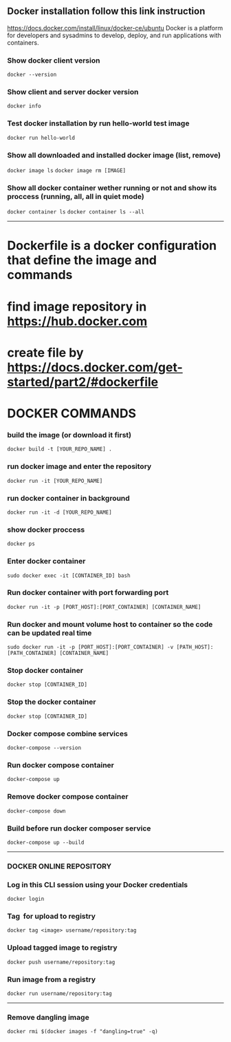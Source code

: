## Docker installation follow this link instruction
https://docs.docker.com/install/linux/docker-ce/ubuntu
Docker is a platform for developers and sysadmins to develop, deploy, and run applications with containers.

### Show docker client version
`docker --version`

### Show client and server docker version
`docker info`

### Test docker installation by run hello-world test image
`docker run hello-world`

### Show all downloaded and installed docker image (list, remove)
`docker image ls`
`docker image rm [IMAGE]`

### Show all docker container wether running or not and show its proccess (running, all, all in quiet mode)
`docker container ls`
`docker container ls --all`

--------------------------------------------------------------------------------
# Dockerfile is a docker configuration that define the image and commands
# find image repository in https://hub.docker.com 
# create file by https://docs.docker.com/get-started/part2/#dockerfile
# DOCKER COMMANDS

### build the image (or download it first)
`docker build -t [YOUR_REPO_NAME] .`

### run docker image and enter the repository
`docker run -it [YOUR_REPO_NAME]`

### run docker container in background
`docker run -it -d [YOUR_REPO_NAME]`

### show docker proccess
`docker ps`

### Enter docker container 
`sudo docker exec -it [CONTAINER_ID] bash`

### Run docker container with port forwarding port
`docker run -it -p [PORT_HOST]:[PORT_CONTAINER] [CONTAINER_NAME]`

### Run docker and mount volume host to container so the code can be updated real time
`sudo docker run -it -p [PORT_HOST]:[PORT_CONTAINER] -v [PATH_HOST]:[PATH_CONTAINER] [CONTAINER_NAME]`

### Stop docker container
`docker stop [CONTAINER_ID]`

### Stop the docker container
`docker stop [CONTAINER_ID]`


### Docker compose combine services
`docker-compose --version`

### Run docker compose container
`docker-compose up`

### Remove docker compose container
`docker-compose down` 

### Build before run docker composer service
`docker-compose up --build`

--------------------------------------------------------------------------------
### DOCKER ONLINE REPOSITORY

### Log in this CLI session using your Docker credentials
`docker login`

### Tag <image> for upload to registry
`docker tag <image> username/repository:tag` 

### Upload tagged image to registry
`docker push username/repository:tag`

### Run image from a registry          
`docker run username/repository:tag`

---------------------------------------------------------------------------------
### Remove dangling image
`docker rmi $(docker images -f "dangling=true" -q)`
